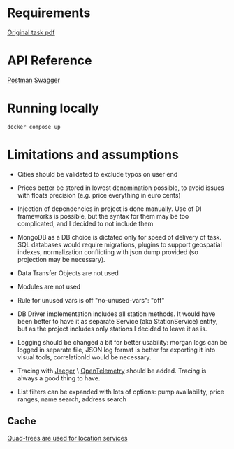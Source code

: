 # Requirements

[Original task pdf]()

# API Reference

[Postman](https://documenter.getpostman.com/view/24654802/2s8YsxuBWm)
[Swagger]()

# Running locally

`docker compose up`

# Limitations and assumptions

+ Cities should be validated to exclude typos on user end
+ Prices better be stored in lowest denomination possible, to avoid issues with floats precision (e.g. price everything in euro cents)
+ Injection of dependencies in project is done manually. Use of DI frameworks is possible, but the syntax for them may be too complicated, and I decided to not include them
+ MongoDB as a DB choice is dictated only for speed of delivery of task. SQL databases would require migrations, plugins to support geospatial indexes, normalization conflicting with json dump provided (so projection may be necessary).

+ Data Transfer Objects are not used
+ Modules are not used
+ Rule for unused vars is off "no-unused-vars": "off"
+ DB Driver implementation includes all station methods. It would have been better to have it as separate Service (aka StationService) entity, but as the project includes only stations I decided to leave it as is.

+ Logging should be changed a bit for better usability: morgan logs can be logged in separate file, JSON log format is better for exporting it into visual tools, correlationId would be necessary.
+ Tracing with [Jaeger](https://www.jaegertracing.io/) \ [OpenTelemetry](https://opentelemetry.io/) should be added. Tracing is always a good thing to have.

+ List filters can be expanded with lots of options: pump availability, price ranges, name search, address search


## Cache
[Quad-trees are used for location services](https://engblog.yext.com/post/geolocation-caching)

